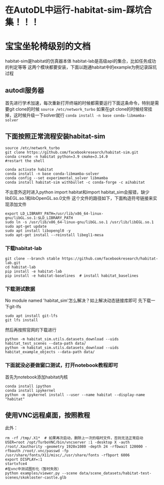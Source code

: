 # 在AutoDL中运行-habitat-sim-踩坑合集！！！
# 宝宝坐轮椅级别的文档
habitat-sim是habitat的仿真器本体
habitat-lab是高级api的集合，比如任务成功的判定等等
这两个模块都要安装，下面以跑通habitat中的example为例记录踩坑过程

## autodl服务器

首先进行学术加速，每次重新打开终端的时候都需要运行下面这条命令，特别是需要git clone的时候
`source /etc/network_turbo`
如果在git clone的时候经常挂掉，这时候升级一下solver就行
`conda install -n base conda-libmamba-solver`

## 下面按照正常流程安装habitat-sim
```
source /etc/network_turbo
git clone https://github.com/facebookresearch/habitat-sim.git
conda create -n habitat python=3.9 cmake=3.14.0
#restart the shell

conda activate habitat
conda install -n base conda-libmamba-solver
conda config --set experimental_solver libmamba
conda install habitat-sim withbullet -c conda-forge -c aihabitat
```

不出意外这时进入python import habitat和import habitat_sim会报错，缺少libEGL.so.1和libOpenGL.so.0文件
这个文件的路径如下，下面构造符号链接来实现添加文件

```
export LD_LIBRARY_PATH=/usr/lib/x86_64-linux-gnu/libGL.so.1:$LD_LIBRARY_PATH
sudo ln -s /usr/lib/x86_64-linux-gnu/libGL.so.1 /usr/lib/libEGL.so.1
sudo apt-get update
sudo apt install libopengl0 -y
sudo apt-get install --reinstall libegl1-mesa
```
### 下载habitat-lab
```
git clone --branch stable https://github.com/facebookresearch/habitat-lab.git
cd habitat-lab
pip install -e habitat-lab
pip install -e habitat-baselines  # install habitat_baselines
```
### 下载测试数据
No module named 'habitat_sim'怎么解决？如上解决动态链接库即可
先下载一下git-lfs
```
sudo apt install git-lfs
git lfs install
```
然后再按照官网的下载进行
```
python -m habitat_sim.utils.datasets_download --uids habitat_test_scenes --data-path data/
python -m habitat_sim.utils.datasets_download --uids habitat_example_objects --data-path data/
```
### 下面就没必要做窗口测试，打开notebook教程即可
首先为notebook添加habitat内核
```
conda install ipython
conda install ipykernel
python -m ipykernel install --user --name habitat --display-name "habitat"
```

## 使用VNC远程桌面，按照教程
此外：
```
rm -rf /tmp/.X1*  # 如果再次启动，删除上一次的临时文件，否则无法正常启动
USER=root /opt/TurboVNC/bin/vncserver :1 -desktop X -auth /root/.Xauthority -geometry 1920x1080 -depth 24 -rfbwait 120000 -rfbauth /root/.vnc/passwd -fp /usr/share/fonts/X11/misc/,/usr/share/fonts -rfbport 6006
export DISPLAY=:1
startxfce4
#在vnc中测试图形化（暂时失败）
python examples/viewer.py --scene data/scene_datasets/habitat-test-scenes/skokloster-castle.glb
```

